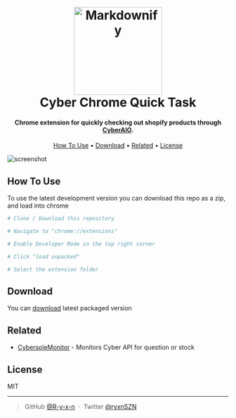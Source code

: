 
<h1 align="center">
  <br>
  <a href="http://twitter.com/ryxnSZN"><img src="https://user-images.githubusercontent.com/22286360/43104656-03264032-8e87-11e8-80c0-883936ff13f9.png" alt="Markdownify" width="200"></a>
  <br>
  Cyber Chrome Quick Task
  <br>
</h1>

<h4 align="center">Chrome extension for quickly checking out shopify products through <a href="https://www.cybersole.io/" target="_blank">CyberAIO</a>.</h4>

<p align="center">
  <a href="#how-to-use">How To Use</a> •
  <a href="#download">Download</a> •
  <a href="#related">Related</a> •
  <a href="#license">License</a>
</p>

![screenshot](https://user-images.githubusercontent.com/22286360/43104649-fe6b2ef4-8e86-11e8-8f90-4f7772bc0a0a.png)

## How To Use

To use the latest development version you can download this repo as a zip, and load into chrome

```bash
# Clone / Download this repository

# Navigate to "chrome://extensions"

# Enable Developer Mode in the top right corner

# Click "load unpacked"

# Select the extension folder
```

## Download

You can [download](https://github.com/R-y-x-n/CyberChrome/releases/latest) latest packaged version 

## Related

- [CybersoleMonitor](https://github.com/R-y-x-n/CybersoleMonitor) - Monitors Cyber API for question or stock

## License

MIT

---

> GitHub [@R-y-x-n](https://github.com/R-y-x-n) &nbsp;&middot;&nbsp;
> Twitter [@ryxnSZN](https://twitter.com/ryxnSZN)

